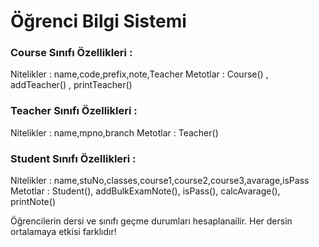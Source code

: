 # Öğrenci Bilgi Sistemi
### Course Sınıfı Özellikleri :

Nitelikler : name,code,prefix,note,Teacher
Metotlar : Course() , addTeacher() , printTeacher()

### Teacher Sınıfı Özellikleri :

Nitelikler : name,mpno,branch
Metotlar : Teacher()

### Student Sınıfı Özellikleri :

Nitelikler : name,stuNo,classes,course1,course2,course3,avarage,isPass
Metotlar : Student(), addBulkExamNote(), isPass(), calcAvarage(), printNote()

Öğrencilerin dersi ve sınıfı geçme durumları hesaplanailir.
Her dersin ortalamaya etkisi farklıdır!



